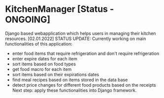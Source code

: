 # KitchenManager [Status - ONGOING]
Django based webapplication which helps users in managing their kitchen resources.
[02.01.2022] STATUS UPDATE:
Currently working on main functionalities of this application:
- enter food items that require refrigeration and don't require refrigeration
- enter expire dates for each item
- sort items based on food types
- get food macro for each item
- sort items based on their expirations dates
- find meal recipes based on items stored in the data base
- detect price changes for different food products based on the receipts
Next step: apply these functionalities into Django framework.
